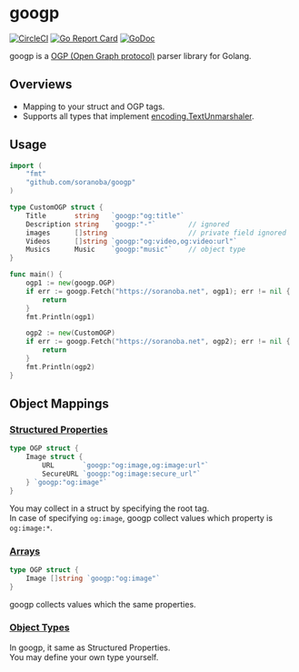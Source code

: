 # googp
[![CircleCI](https://circleci.com/gh/soranoba/googp.svg?style=svg&circle-token=4282311988e7373cbc6033771566d912f1f446c9)](https://circleci.com/gh/soranoba/googp)
[![Go Report Card](https://goreportcard.com/badge/github.com/soranoba/googp)](https://goreportcard.com/report/github.com/soranoba/googp)
[![GoDoc](https://godoc.org/github.com/soranoba/googp?status.svg)](https://godoc.org/github.com/soranoba/googp)

googp is a [OGP (Open Graph protocol)](https://ogp.me/) parser library for Golang.

## Overviews

- Mapping to your struct and OGP tags.
- Supports all types that implement [encoding.TextUnmarshaler](https://golang.org/pkg/encoding/#TextUnmarshaler).

## Usage

```go
import (
    "fmt"
    "github.com/soranoba/googp"
)

type CustomOGP struct {
    Title       string   `googp:"og:title"`
    Description string   `googp:"-"`        // ignored
    images      []string                    // private field ignored
    Videos      []string `googp:"og:video,og:video:url"`
    Musics      Music    `googp:"music"`    // object type
}

func main() {
    ogp1 := new(googp.OGP)
    if err := googp.Fetch("https://soranoba.net", ogp1); err != nil {
        return
    }
    fmt.Println(ogp1)

    ogp2 := new(CustomOGP)
    if err := googp.Fetch("https://soranoba.net", ogp2); err != nil {
        return
    }
    fmt.Println(ogp2)
}
```

## Object Mappings

### [Structured Properties](https://ogp.me/#structured)

```go
type OGP struct {
    Image struct {
        URL       `googp:"og:image,og:image:url"`
        SecureURL `googp:"og:image:secure_url"`
    } `googp:"og:image"`
}
```

You may collect in a struct by specifying the root tag.<br>
In case of specifying `og:image`, googp collect values which property is `og:image:*`.

### [Arrays](https://ogp.me/#array)

```go
type OGP struct {
    Image []string `googp:"og:image"`
}
```

googp collects values which the same properties.

### [Object Types](https://ogp.me/#types)

In googp, it same as Structured Properties.<br>
You may define your own type yourself.
